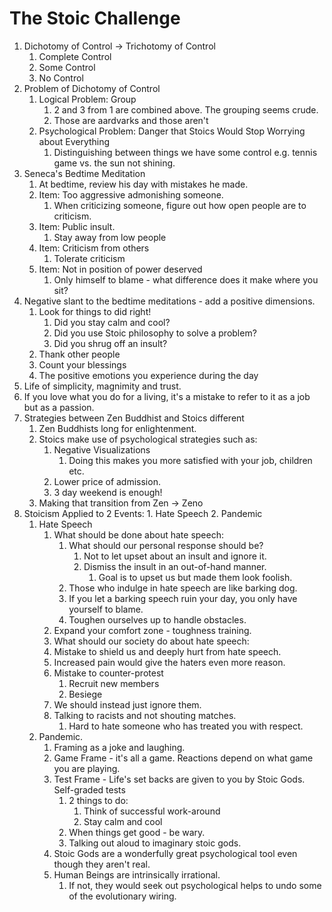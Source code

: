 # The Stoic Challenge

1. Dichotomy of Control -> Trichotomy of Control
   1. Complete Control
   2. Some Control
   3. No Control
2. Problem of Dichotomy of Control
   1. Logical Problem: Group
      1. 2 and 3 from 1 are combined above. The grouping seems crude.
      2. Those are aardvarks and those aren't
   2. Psychological Problem: Danger that Stoics Would Stop Worrying about Everything
      1. Distinguishing between things we have some control e.g. tennis game vs. the sun not shining.
3. Seneca's Bedtime Meditation
   1. At bedtime, review his day with mistakes he made.
   2. Item: Too aggressive admonishing someone.
      1. When criticizing someone, figure out how open people are to criticism.
   3. Item: Public insult.
      1. Stay away from low people
   4. Item: Criticism from others
      1. Tolerate criticism
   5. Item: Not in position of power deserved
      1. Only himself to blame - what difference does it make where you sit?
4. Negative slant to the bedtime meditations - add a positive dimensions.
   1. Look for things to did right!
      1. Did you stay calm and cool?
      2. Did you use Stoic philosophy to solve a problem?
      3. Did you shrug off an insult?
   2. Thank other people
   3. Count your blessings
   4. The positive emotions you experience during the day
5. Life of simplicity, magnimity and trust.
6. If you love what you do for a living, it's a mistake to refer to it as a job but as a passion.
7. Strategies between Zen Buddhist and Stoics different
   1. Zen Buddhists long for enlightenment.
   2. Stoics make use of psychological strategies such as:
      1. Negative Visualizations
         1. Doing this makes you more satisfied with your job, children etc.
      2. Lower price of admission.
      3. 3 day weekend is enough!
   3. Making that transition from Zen -> Zeno
8. Stoicism Applied to 2 Events: 1. Hate Speech 2. Pandemic
   1. Hate Speech
      1. What should be done about hate speech:
         1. What should our personal response should be?
            1. Not to let upset about an insult and ignore it.
            2. Dismiss the insult in an out-of-hand manner.
               1. Goal is to upset us but made them look foolish.
         2. Those who indulge in hate speech are like barking dog.
         3. If you let a barking speech ruin your day, you only have yourself to blame.
         4. Toughen ourselves up to handle obstacles.
      2. Expand your comfort zone - toughness training.
      3. What should our society do about hate speech: 
      4. Mistake to shield us and deeply hurt from hate speech.
      5. Increased pain would give the haters even more reason.
      6. Mistake to counter-protest
         1. Recruit new members 
         2. Besiege
      7. We should instead just ignore them.
      8. Talking to racists and not shouting matches.
         1. Hard to hate someone who has treated you with respect.
   2. Pandemic.
      1. Framing as a joke and laughing.
      2. Game Frame - it's all a game. Reactions depend on what game you are playing.
      3. Test Frame - Life's set backs are given to you by Stoic Gods. Self-graded tests
         1. 2 things to do:
            1. Think of successful work-around
            2. Stay calm and cool
         2. When things get good - be wary.
         3. Talking out aloud to imaginary stoic gods.
      4. Stoic Gods are a wonderfully great psychological tool even though they aren't real.
      5. Human Beings are intrinsically irrational.
         1. If not, they would seek out psychological helps to undo some of the evolutionary wiring.